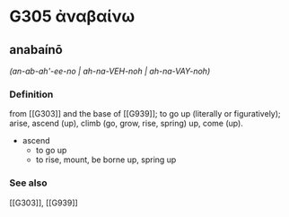# G305 ἀναβαίνω

## anabaínō

_(an-ab-ah'-ee-no | ah-na-VEH-noh | ah-na-VAY-noh)_

### Definition

from [[G303]] and the base of [[G939]]; to go up (literally or figuratively); arise, ascend (up), climb (go, grow, rise, spring) up, come (up).

- ascend
  - to go up
  - to rise, mount, be borne up, spring up

### See also

[[G303]], [[G939]]

